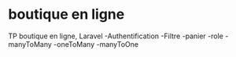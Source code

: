 # boutique en ligne
TP boutique en ligne, Laravel
-Authentification
-Filtre
-panier
-role
-manyToMany
-oneToMany
-manyToOne
